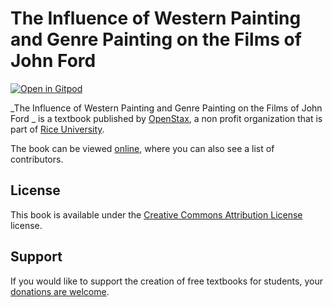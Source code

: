 # The Influence of Western Painting and Genre Painting on the Films of John Ford 

[![Open in Gitpod](https://gitpod.io/button/open-in-gitpod.svg)](https://gitpod.io/from-referrer/)

_The Influence of Western Painting and Genre Painting on the Films of John Ford _ is a textbook published by [OpenStax](https://openstax.org/), a non profit organization that is part of [Rice University](https://www.rice.edu/).

The book can be viewed [online](https://github.com/cnx-user-books/cnxbook-the-influence-of-western-painting-and-genre-painting-on-the-films-of-john-ford/releases/latest), where you can also see a list of contributors.

## License
This book is available under the [Creative Commons Attribution License](./LICENSE) license.

## Support
If you would like to support the creation of free textbooks for students, your [donations are welcome](https://riceconnect.rice.edu/donation/support-openstax-banner).
